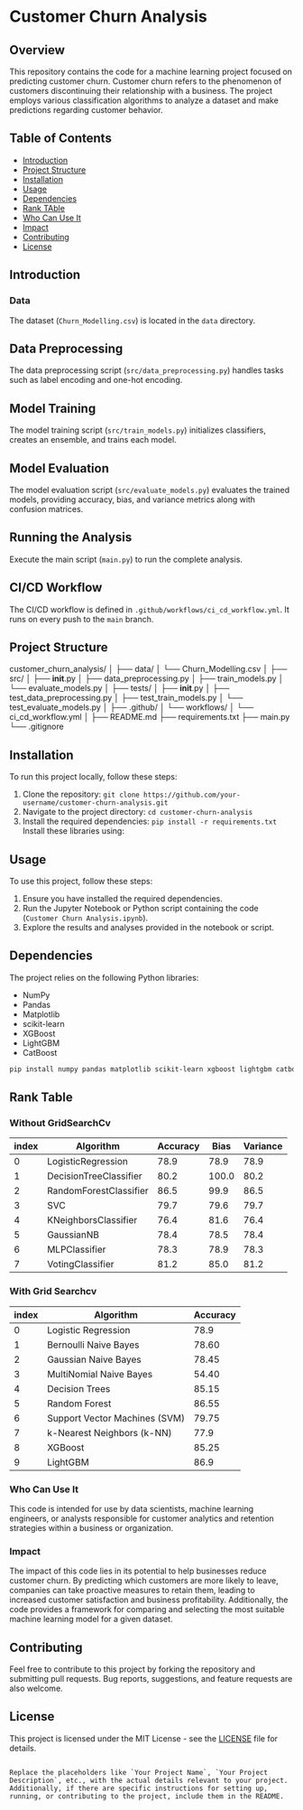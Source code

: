 # Customer Churn Analysis
## Overview
This repository contains the code for a machine learning project focused on predicting customer churn. Customer churn refers to the phenomenon of customers discontinuing their relationship with a business. The project employs various classification algorithms to analyze a dataset and make predictions regarding customer behavior.

## Table of Contents

- [Introduction](#introduction)
- [Project Structure](#project-structure)
- [Installation](#installation)
- [Usage](#usage)
- [Dependencies](#dependencies)
- [Rank TAble](#rank-table)
- [Who Can Use It](#who-can-use-it)
- [Impact](#impact)
- [Contributing](#contributing)
- [License](#license)

## Introduction

### Data
The dataset (`Churn_Modelling.csv`) is located in the `data` directory.
## Data Preprocessing
The data preprocessing script (`src/data_preprocessing.py`) handles tasks such as label encoding and one-hot encoding.
## Model Training
The model training script (`src/train_models.py`) initializes classifiers, creates an ensemble, and trains each model.
## Model Evaluation
The model evaluation script (`src/evaluate_models.py`) evaluates the trained models, providing accuracy, bias, and variance metrics along with confusion matrices.
## Running the Analysis
Execute the main script (`main.py`) to run the complete analysis.
## CI/CD Workflow
The CI/CD workflow is defined in `.github/workflows/ci_cd_workflow.yml`. It runs on every push to the `main` branch.

## Project Structure

customer_churn_analysis/
│
├── data/
│   └── Churn_Modelling.csv
│
├── src/
│   ├── __init__.py
│   ├── data_preprocessing.py
│   ├── train_models.py
│   └── evaluate_models.py
│
├── tests/
│   ├── __init__.py
│   ├── test_data_preprocessing.py
│   ├── test_train_models.py
│   └── test_evaluate_models.py
│
├── .github/
│   └── workflows/
│       └── ci_cd_workflow.yml
│
├── README.md
├── requirements.txt
├── main.py
└── .gitignore


## Installation

To run this project locally, follow these steps:

1. Clone the repository: `git clone https://github.com/your-username/customer-churn-analysis.git`
2. Navigate to the project directory: `cd customer-churn-analysis`
3. Install the required dependencies: `pip install -r requirements.txt`
Install these libraries using:

## Usage

To use this project, follow these steps:

1. Ensure you have installed the required dependencies.
2. Run the Jupyter Notebook or Python script containing the code (`Customer Churn Analysis.ipynb`).
3. Explore the results and analyses provided in the notebook or script.

## Dependencies

The project relies on the following Python libraries:

- NumPy
- Pandas
- Matplotlib
- scikit-learn
- XGBoost
- LightGBM
- CatBoost
  
```bash
pip install numpy pandas matplotlib scikit-learn xgboost lightgbm catboost
```

## Rank Table
### Without GridSearchCv
|index|Algorithm|Accuracy|Bias|Variance|
|---|---|---|---|---|
|0|LogisticRegression|78\.9|78\.9|78\.9|
|1|DecisionTreeClassifier|80\.2|100\.0|80\.2|
|2|RandomForestClassifier|86\.5|99\.9|86\.5|
|3|SVC|79\.7|79\.6|79\.7|
|4|KNeighborsClassifier|76\.4|81\.6|76\.4|
|5|GaussianNB|78\.4|78\.5|78\.4|
|6|MLPClassifier|78\.3|78\.9|78\.3|
|7|VotingClassifier|81\.2|85\.0|81\.2|

### With Grid Searchcv
|index|Algorithm|Accuracy|
|---|---|---|
|0|Logistic Regression|78\.9|
|1|Bernoulli Naive Bayes|78\.60|
|2|Gaussian Naive Bayes|78\.45|
|3|MultiNomial Naive Bayes|54\.40|
|4|Decision Trees|85\.15|
|5|Random Forest|86\.55|
|6|Support Vector Machines \(SVM\)|79\.75|
|7|k-Nearest Neighbors \(k-NN\)|77\.9|
|8|XGBoost|85\.25|
|9|LightGBM|86\.9|

### Who Can Use It

This code is intended for use by data scientists, machine learning engineers, or analysts responsible for customer analytics and retention strategies within a business or organization.

### Impact

The impact of this code lies in its potential to help businesses reduce customer churn. 
By predicting which customers are more likely to leave, companies can take proactive measures to retain them, leading to increased customer satisfaction and business profitability. 
Additionally, the code provides a framework for comparing and selecting the most suitable machine learning model for a given dataset.

## Contributing

Feel free to contribute to this project by forking the repository and submitting pull requests. Bug reports, suggestions, and feature requests are also welcome.

## License

This project is licensed under the MIT License - see the [LICENSE](LICENSE) file for details.
```

Replace the placeholders like `Your Project Name`, `Your Project Description`, etc., with the actual details relevant to your project. Additionally, if there are specific instructions for setting up, running, or contributing to the project, include them in the README.
